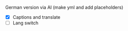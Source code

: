 
German version via AI (make yml and add placeholders)

- [x] Captions and translate
- [ ] Lang switch
